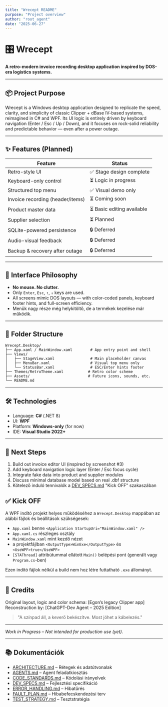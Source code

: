 ```yaml
---
title: "Wrecept README"
purpose: "Project overview"
author: "root_agent"
date: "2025-06-27"
---
```


# 🎛️ Wrecept

**A retro-modern invoice recording desktop application inspired by DOS-era logistics systems.**

---

## 📦 Project Purpose

Wrecept is a Windows desktop application designed to replicate the speed, clarity, and simplicity of classic Clipper + dBase IV-based systems, reimagined in C# and WPF. Its UI logic is entirely driven by keyboard navigation (Enter / Esc / Up / Down), and it focuses on rock-solid reliability and predictable behavior — even after a power outage.

---

## ✨ Features (Planned)

| Feature                          | Status                  |
| -------------------------------- | ----------------------- |
| Retro-style UI                   | ✅ Stage design complete |
| Keyboard-only control            | ⏳ Logic in progress     |
| Structured top menu              | ✅ Visual demo only      |
| Invoice recording (header/items) | ⏳ Coming soon           |
| Product master data              | ⏳ Basic editing available |
| Supplier selection               | ⏳ Planned               |
| SQLite-powered persistence       | 🔒 Deferred             |
| Audio-visual feedback            | 🔒 Deferred             |
| Backup & recovery after outage   | 🔒 Deferred             |

---

## 🎹 Interface Philosophy

* **No mouse. No clutter.**
* Only `Enter`, `Esc`, `↑`, `↓` keys are used.
* All screens mimic DOS layouts — with color-coded panels, keyboard footer hints, and full-screen efficiency.
* Menük nagy része még helykitöltő, de a termékek kezelése már működik.

---

## 📁 Folder Structure

```
Wrecept.Desktop/
├── App.xaml / MainWindow.xaml        # App entry point and shell
├── Views/
│   ├── StageView.xaml                # Main placeholder canvas
│   ├── MenuBar.xaml                  # Visual top menu only
│   └── StatusBar.xaml                # ESC/Enter hints footer
├── Themes/RetroTheme.xaml           # Retro color scheme
├── Assets/                          # Future icons, sounds, etc.
└── README.md
```

---

## 🛠 Technologies

* Language: **C#** (.NET 8)
* UI: **WPF**
* Platform: **Windows-only** (for now)
* IDE: **Visual Studio 2022+**

---

## 🎯 Next Steps

1. Build out invoice editor UI (inspired by screenshot #3)
2. Add keyboard navigation logic layer (Enter / Esc focus cycle)
3. Integrate fake data into product and supplier modules
4. Discuss minimal database model based on real .dbf structure
5. Kötelező induló tennivalók a [DEV_SPECS.md](DEV_SPECS.md) "Kick OFF" szakaszában

## ✅ Kick OFF

A WPF indító projekt helyes működéséhez a `Wrecept.Desktop` mappában az alábbi fájlok és beállítások szükségesek:

* `App.xaml` benne `<Application StartupUri="MainWindow.xaml" />`
* `App.xaml.cs` részleges osztály
* `MainWindow.xaml` mint kezdő nézet
* a projektfájlban `<OutputType>WinExe</OutputType>` és `<UseWPF>true</UseWPF>`
* `[STAThread]` attribútummal ellátott `Main()` belépési pont (generált vagy `Program.cs`-ben)

Ezen indító fájlok nélkül a build nem hoz létre futtatható `.exe` állományt.

---

## 🧾 Credits

Original layout, logic and color schema: \[Egon’s legacy Clipper app]
Reconstruction by: \[ChatGPT-Dev Agent – 2025 Edition]

> "A színpad áll, a keverő bekészítve. Most jöhet a kábelezés."

---

*Work in Progress – Not intended for production use (yet).*

---

## 📚 Dokumentációk

- [ARCHITECTURE.md](ARCHITECTURE.md) – Rétegek és adatútvonalak
- [AGENTS.md](AGENTS.md) – Agent feladatkiosztás
- [CODE_STANDARDS.md](CODE_STANDARDS.md) – Kódolási irányelvek
- [DEV_SPECS.md](DEV_SPECS.md) – Fejlesztési specifikáció
- [ERROR_HANDLING.md](ERROR_HANDLING.md) – Hibatűrés
- [FAULT_PLAN.md](FAULT_PLAN.md) – Hibabefecskendezési terv
- [TEST_STRATEGY.md](TEST_STRATEGY.md) – Tesztstratégia
